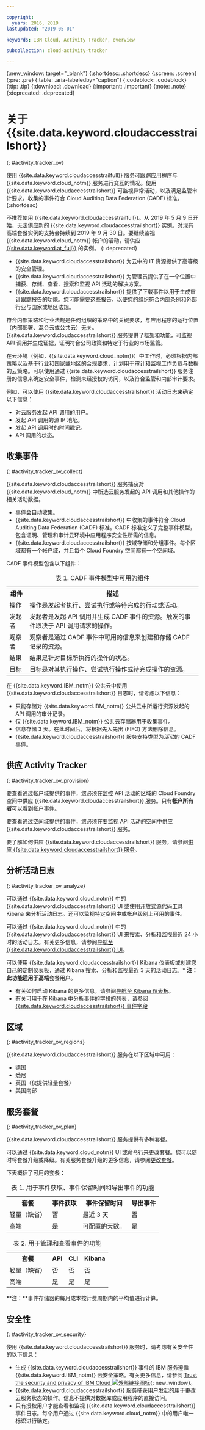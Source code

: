 ```yaml
---

copyright:
  years: 2016, 2019
lastupdated: "2019-05-01"

keywords: IBM Cloud, Activity Tracker, overview

subcollection: cloud-activity-tracker

---
```


{:new_window: target="_blank"}
{:shortdesc: .shortdesc}
{:screen: .screen}
{:pre: .pre}
{:table: .aria-labeledby="caption"}
{:codeblock: .codeblock}
{:tip: .tip}
{:download: .download}
{:important: .important}
{:note: .note}
{:deprecated: .deprecated}



# 关于 {{site.data.keyword.cloudaccesstrailshort}}
{: #activity_tracker_ov}

使用 {{site.data.keyword.cloudaccesstrailfull}} 服务可跟踪应用程序与 {{site.data.keyword.cloud_notm}} 服务进行交互的情况。使用 {{site.data.keyword.cloudaccesstrailshort}} 可监视异常活动，以及满足监管审计要求。收集的事件符合 Cloud Auditing Data Federation (CADF) 标准。
{:shortdesc}

不推荐使用 {{site.data.keyword.cloudaccesstrailfull}}。从 2019 年 5 月 9 日开始，无法供应新的 {{site.data.keyword.cloudaccesstrailshort}} 实例。对现有高端套餐实例的支持会持续到 2019 年 9 月 30 日。要继续监视 {{site.data.keyword.cloud_notm}} 帐户的活动，请供应 [{{site.data.keyword.at_full}}](/docs/services/Activity-Tracker-with-LogDNA?topic=logdnaat-getting-started#getting-started) 的实例。
{: deprecated}

* {{site.data.keyword.cloudaccesstrailshort}} 为云中的 IT 资源提供了高等级的安全管理。
* {{site.data.keyword.cloudaccesstrailshort}} 为管理员提供了在一个位置中捕获、存储、查看、搜索和监视 API 活动的解决方案。
* {{site.data.keyword.cloudaccesstrailshort}} 提供了下载事件以用于生成审计跟踪报告的功能。您可能需要这些报告，以便您的组织符合内部条例和外部行业与国家或地区法规。

符合内部策略和行业法规是任何组织的策略中的关键要求，与应用程序的运行位置（内部部署、混合云或公共云）无关。{{site.data.keyword.cloudaccesstrailshort}} 服务提供了框架和功能，可监视 API 调用并生成证据，证明符合公司政策和特定于行业的市场监管。

在云环境（例如，{{site.data.keyword.cloud_notm}}）中工作时，必须根据内部策略以及基于行业和国家或地区的合规要求，计划用于审计和监视工作负载与数据的云策略。可以使用通过 {{site.data.keyword.cloudaccesstrailshort}} 服务注册的信息来确定安全事件，检测未经授权的访问，以及符合监管和内部审计要求。

例如，可以使用 {{site.data.keyword.cloudaccesstrailshort}} 活动日志来确定以下信息：

* 对云服务发起 API 调用的用户。
* 发起 API 调用的源 IP 地址。
* 发起 API 调用时的时间戳记。
* API 调用的状态。


## 收集事件
{: #activity_tracker_ov_collect}

{{site.data.keyword.cloudaccesstrailshort}} 服务捕获对 {{site.data.keyword.cloud_notm}} 中所选云服务发起的 API 调用和其他操作的相关活动数据。 

* 事件会自动收集。 
* {{site.data.keyword.cloudaccesstrailshort}} 中收集的事件符合 Cloud Auditing Data Federation (CADF) 标准。CADF 标准定义了完整事件模型，包含证明、管理和审计云环境中应用程序安全性所需的信息。
* {{site.data.keyword.cloudaccesstrailshort}} 按域存储和分组事件。每个区域都有一个帐户域，并且每个 Cloud Foundry 空间都有一个空间域。 

CADF 事件模型包含以下组件：

<table>
  <caption>表 1. CADF 事件模型中可用的组件</caption>
  <tr>
    <th>组件</th>
	<th>描述</th>
  </tr>
  <tr>
    <td>操作</td>
	<td>操作是发起者执行、尝试执行或等待完成的行动或活动。</td>
  </tr>
  <tr>
    <td>发起者</td>
	<td>发起者是发起 API 调用并生成 CADF 事件的资源。触发的事件取决于 API 调用请求的操作。</td>
  </tr>
  <tr>
    <td>观察者</td>
	<td>观察者是通过 CADF 事件中可用的信息来创建和存储 CADF 记录的资源。</td>
  </tr>
  <tr>
    <td>结果</td>
	<td>结果是针对目标所执行的操作的状态。</td>
  </tr>
  <tr>
    <td>目标</td>
	<td>目标是对其执行操作、尝试执行操作或待完成操作的资源。</td>
  </tr>
</table>


在 {{site.data.keyword.IBM_notm}} 公共云中使用 {{site.data.keyword.cloudaccesstrailshort}} 日志时，请考虑以下信息：

* 只能存储对 {{site.data.keyword.IBM_notm}} 公共云中所运行资源发起的 API 调用的审计记录。
* 仅 {{site.data.keyword.IBM_notm}} 公共云存储器用于收集事件。
* 信息存储 3 天。在此时间后，将根据先入先出 (FIFO) 方法删除信息。
* {{site.data.keyword.cloudaccesstrailshort}} 服务支持类型为*活动*的 CADF 事件。


## 供应 Activity Tracker
{: #activity_tracker_ov_provision}

要查看通过帐户域提供的事件，您必须在监控 API 活动的区域的 Cloud Foundry 空间中供应 {{site.data.keyword.cloudaccesstrailshort}} 服务。只有**帐户所有者**可以看到帐户事件。

要查看通过空间域提供的事件，您必须在要监视 API 活动的空间中供应 {{site.data.keyword.cloudaccesstrailshort}} 服务。

要了解如何供应 {{site.data.keyword.cloudaccesstrailshort}} 服务，请参阅[供应 {{site.data.keyword.cloudaccesstrailshort}} 服务](/docs/services/cloud-activity-tracker/how-to?topic=cloud-activity-tracker-provision#provision)。



## 分析活动日志
{: #activity_tracker_ov_analyze}

可以通过 {{site.data.keyword.cloud_notm}} 中的 {{site.data.keyword.cloudaccesstrailshort}} UI 或使用开放式源代码工具 Kibana 来分析活动日志。还可以监视特定空间中或帐户级别上可用的事件。

可以通过 {{site.data.keyword.cloud_notm}} 中的 {{site.data.keyword.cloudaccesstrailshort}} UI 来搜索、分析和监视最近 24 小时的活动日志。有关更多信息，请参阅[导航至 {{site.data.keyword.cloudaccesstrailshort}} UI](/docs/services/cloud-activity-tracker/how-to/manage-events-ui?topic=cloud-activity-tracker-launch_at_ui#launch_at_ui)。

可以使用 {{site.data.keyword.cloudaccesstrailshort}} Kibana 仪表板或创建您自己的定制仪表板，通过 Kibana 搜索、分析和监视最近 3 天的活动日志。* **注：**此功能适用于**高端**套餐用户。

* 有关如何启动 Kibana 的更多信息，请参阅[导航至 Kibana 仪表板](/docs/services/cloud-activity-tracker/how-to/manage-events-ui?topic=cloud-activity-tracker-launch_kibana#launch_kibana)。 
* 有关可用于在 Kibana 中分析事件的字段的列表，请参阅 [{{site.data.keyword.cloudaccesstrailshort}} 事件字段](/docs/services/cloud-activity-tracker?topic=cloud-activity-tracker-at_event#at_event)



## 区域
{: #activity_tracker_ov_regions}

{{site.data.keyword.cloudaccesstrailshort}} 服务在以下区域中可用：

* 德国
* 悉尼
* 英国（仅提供轻量套餐）
* 美国南部


## 服务套餐
{: #activity_tracker_ov_plan}

{{site.data.keyword.cloudaccesstrailshort}} 服务提供有多种套餐。

可以通过 {{site.data.keyword.cloud_notm}} UI 或命令行来更改套餐。您可以随时将套餐升级或降级。有关服务套餐升级的更多信息，请参阅[更改套餐](/docs/services/cloud-activity-tracker/how-to?topic=cloud-activity-tracker-change_plan#change_plan)。 

下表概括了可用的套餐：

<table>
    <caption>表 1. 用于事件获取、事件保留时间和导出事件的功能</caption>
      <tr>
        <th>套餐</th>
        <th>事件获取</th>
        <th>事件保留时间</th>
		<th>导出事件</th>
      </tr>
      <tr>
        <td>轻量（缺省）</td>
        <td>否</td>
        <td>最近 3 天</td>
		<td>否</td>
      </tr>
      <tr>
        <td>高端</td>
        <td>是</td>
        <td>可配置的天数。</td>
		<td>是</td>
      </tr>
</table>

<table>
    <caption>表 2. 用于管理和查看事件的功能</caption>
      <tr>
        <th>套餐</th>
		    <th>API</th>
		    <th>CLI</th>
        <th>Kibana</th>
      </tr>
      <tr>
        <td>轻量（缺省）</td>
		    <td>否</td>
		    <td>否</td>
        <td>否</td>
      </tr>
      <tr>
        <td>高端</td>
		    <td>是</td>
		    <td>是</td>
        <td>是</td>
      </tr>
</table>

**注：**事件存储器的每月成本按计费周期内的平均值进行计算。

## 安全性
{: #activity_tracker_ov_security}

使用 {{site.data.keyword.cloudaccesstrailshort}} 服务时，请考虑有关安全性的以下信息：

* 生成 {{site.data.keyword.cloudaccesstrailshort}} 事件的 IBM 服务遵循 {{site.data.keyword.IBM_notm}} 云安全策略。有关更多信息，请参阅 [Trust the security and privacy of IBM Cloud ![外部链接图标](../../icons/launch-glyph.svg "外部链接图标")](https://www.ibm.com/cloud/security){: new_window}。
* {{site.data.keyword.cloudaccesstrailshort}} 服务捕获用户发起的用于更改云服务状态的操作。信息不提供对数据库或应用程序的直接访问。
* 只有授权用户才能查看和监视 {{site.data.keyword.cloudaccesstrailshort}} 事件日志。每个用户通过 {{site.data.keyword.cloud_notm}} 中的用户唯一标识进行确定。
